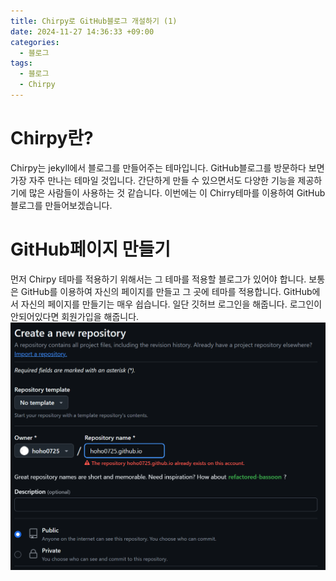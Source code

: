 ```yaml
---
title: Chirpy로 GitHub블로그 개설하기 (1)
date: 2024-11-27 14:36:33 +09:00
categories:
  - 블로그
tags:
  - 블로그
  - Chirpy
---
```

# Chirpy란?
Chirpy는 jekyll에서 블로그를 만들어주는 테마입니다.  GitHub블로그를 방문하다 보면 가장 자주 만나는 테마일 것입니다. 간단하게 만들 수 있으면서도 다양한 기능을 제공하기에 많은 사람들이 사용하는 것 같습니다. 이번에는 이 Chirry테마를 이용하여 GitHub블로그를 만들어보겠습니다. 
# GitHub페이지 만들기
먼저 Chirpy 테마를 적용하기 위해서는 그 테마를 적용할 블로그가 있어야 합니다. 보통은 GitHub를 이용하여 자신의 페이지를 만들고 그 곳에 테마를 적용합니다. GitHub에서 자신의 페이지를 만들기는 매우 쉽습니다. 일단 깃허브 로그인을 해줍니다. 로그인이 안되어있다면 회원가입을 해줍니다.
![git](/assets/img/post/Github블로그작성(1)/GitHub_Repository_Create.png)
